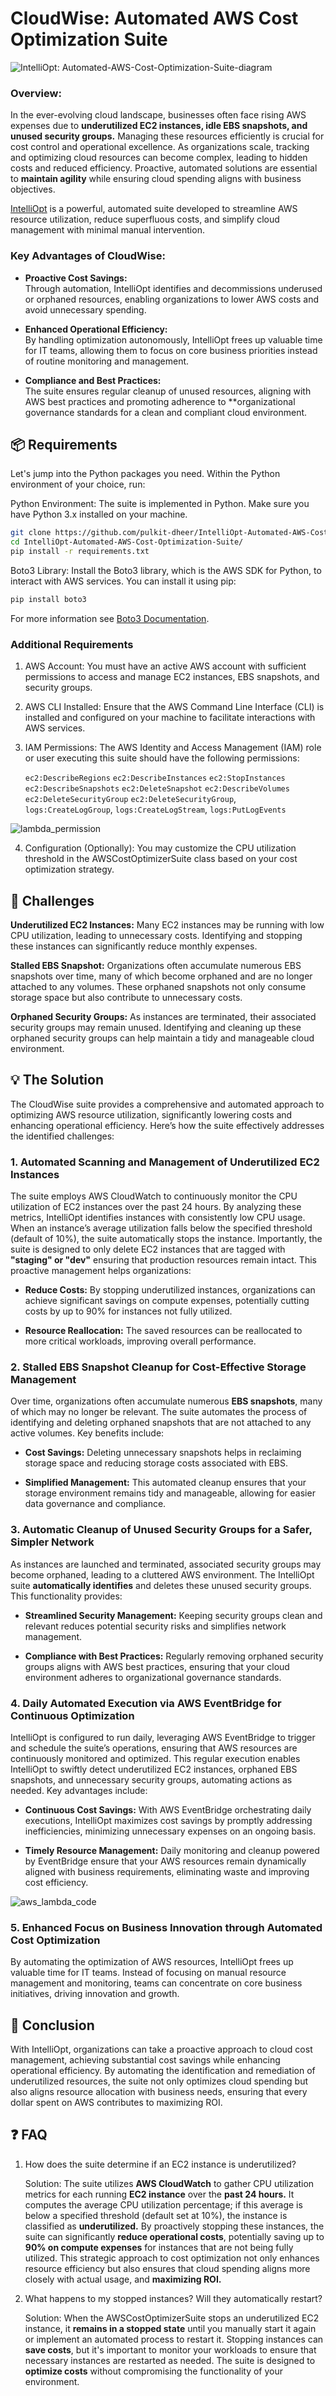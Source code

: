 # CloudWise: Automated AWS Cost Optimization Suite



![IntelliOpt: Automated-AWS-Cost-Optimization-Suite-diagram](https://github.com/pulkit-dheer/IntelliOpt-Automated-AWS-Cost-Optimization-Suite/blob/main/assets/IntelliOpt%3A%20Automated%20AWS%20Cost%20Optimization%20Suite.gif)





### Overview:
In the ever-evolving cloud landscape, businesses often face rising AWS expenses due to **underutilized EC2 instances, idle EBS snapshots, and unused security groups.** Managing these resources efficiently is crucial for cost control and operational excellence. As organizations scale, tracking and optimizing cloud resources can become complex, leading to hidden costs and reduced efficiency. Proactive, automated solutions are essential to **maintain agility** while ensuring cloud spending aligns with business objectives.

[IntelliOpt](https://github.com/pulkit-dheer/IntelliOpt-Automated-AWS-Cost-Optimization-Suite.git) is a powerful, automated suite developed to streamline AWS resource utilization, reduce superfluous costs, and simplify cloud management with minimal manual intervention.

### Key Advantages of CloudWise:

- **Proactive Cost Savings:**  
   Through automation, IntelliOpt identifies and decommissions underused or orphaned resources, enabling organizations to lower AWS costs and avoid unnecessary spending.

- **Enhanced Operational Efficiency:**  
   By handling optimization autonomously, IntelliOpt frees up valuable time for IT teams, allowing them to focus on core business priorities instead of routine monitoring and management.

- **Compliance and Best Practices:**  
   The suite ensures regular cleanup of unused resources, aligning with AWS best practices and promoting adherence to **organizational governance standards for a clean and compliant cloud environment.


## 📦 Requirements

Let's jump into the Python packages you need. Within the Python environment of your choice, run:

Python Environment: The suite is implemented in Python. Make sure you have Python 3.x installed on your machine.


```bash
git clone https://github.com/pulkit-dheer/IntelliOpt-Automated-AWS-Cost-Optimization-Suite.git
cd IntelliOpt-Automated-AWS-Cost-Optimization-Suite/
pip install -r requirements.txt
```

Boto3 Library: Install the Boto3 library, which is the AWS SDK for Python, to interact with AWS services. You can install it using pip:

```bash
pip install boto3
```
For more information see [Boto3 Documentation](https://boto3.amazonaws.com/v1/documentation/api/latest/index.html).

### Additional Requirements

1. AWS Account: You must have an active AWS account with sufficient permissions to access and manage EC2 instances, EBS snapshots, and security groups.

2. AWS CLI Installed: Ensure that the AWS Command Line Interface (CLI) is installed and configured on your machine to facilitate interactions with AWS services.

3. IAM Permissions: The AWS Identity and Access Management (IAM) role or user executing this suite should have the following permissions:


    `ec2:DescribeRegions` 
    `ec2:DescribeInstances`
    `ec2:StopInstances`
    `ec2:DescribeSnapshots`
    `ec2:DeleteSnapshot`
    `ec2:DescribeVolumes`
    `ec2:DeleteSecurityGroup`
    `ec2:DeleteSecurityGroup`,
    `logs:CreateLogGroup`,
    `logs:CreateLogStream`,
    `logs:PutLogEvents`


![lambda_permission](https://github.com/pulkit-dheer/IntelliOpt-Automated-AWS-Cost-Optimization-Suite/blob/main/assets/lambda_permission.png)


4. Configuration (Optionally): You may customize the CPU utilization threshold in the AWSCostOptimizerSuite class based on your cost optimization strategy. 





## 🎯 Challenges
**Underutilized EC2 Instances:** Many EC2 instances may be running with low CPU utilization, leading to unnecessary costs. Identifying and stopping these instances can significantly reduce monthly expenses.

**Stalled EBS Snapshot:** Organizations often accumulate numerous EBS snapshots over time, many of which become orphaned and are no longer attached to any volumes. These orphaned snapshots not only consume storage space but also contribute to unnecessary costs.

**Orphaned Security Groups:** As instances are terminated, their associated security groups may remain unused. Identifying and cleaning up these orphaned security groups can help maintain a tidy and manageable cloud environment.


## 💡 The Solution

The CloudWise suite provides a comprehensive and automated approach to optimizing AWS resource utilization, significantly lowering costs and enhancing operational efficiency. Here’s how the suite effectively addresses the identified challenges:


### 1. Automated Scanning and Management of Underutilized EC2 Instances

The suite employs AWS CloudWatch to continuously monitor the CPU utilization of EC2 instances over the past 24 hours. By analyzing these metrics, IntelliOpt identifies instances with consistently low CPU usage. When an instance’s average utilization falls below the specified threshold (default of 10%), the suite automatically stops the instance. Importantly, the suite is designed to only delete EC2 instances that are tagged with **"staging" or "dev"** ensuring that production resources remain intact. This proactive management helps organizations:

- **Reduce Costs:** By stopping underutilized instances, organizations can achieve significant savings on compute expenses, potentially cutting costs by up to 90% for instances not fully utilized.

- **Resource Reallocation:** The saved resources can be reallocated to more critical workloads, improving overall performance.

### 2. Stalled EBS Snapshot Cleanup for Cost-Effective Storage Management

Over time, organizations often accumulate numerous **EBS snapshots**, many of which may no longer be relevant. The suite automates the process of identifying and deleting orphaned snapshots that are not attached to any active volumes. Key benefits include:

- **Cost Savings:** Deleting unnecessary snapshots helps in reclaiming storage space and reducing storage costs associated with EBS.

- **Simplified Management:** This automated cleanup ensures that your storage environment remains tidy and manageable, allowing for easier data governance and compliance.

### 3. Automatic Cleanup of Unused Security Groups for a Safer, Simpler Network

As instances are launched and terminated, associated security groups may become orphaned, leading to a cluttered AWS environment. The IntelliOpt suite **automatically identifies** and deletes these unused security groups. This functionality provides:

- **Streamlined Security Management:** Keeping security groups clean and relevant reduces potential security risks and simplifies network management.

- **Compliance with Best Practices:** Regularly removing orphaned security groups aligns with AWS best practices, ensuring that your cloud environment adheres to organizational governance standards.


### 4. Daily Automated Execution via AWS EventBridge for Continuous Optimization
IntelliOpt is configured to run daily, leveraging AWS EventBridge to trigger and schedule the suite’s operations, ensuring that AWS resources are continuously monitored and optimized. This regular execution enables IntelliOpt to swiftly detect underutilized EC2 instances, orphaned EBS snapshots, and unnecessary security groups, automating actions as needed. Key advantages include:

- **Continuous Cost Savings:** With AWS EventBridge orchestrating daily executions, IntelliOpt maximizes cost savings by promptly addressing inefficiencies, minimizing unnecessary expenses on an ongoing basis.

- **Timely Resource Management:** Daily monitoring and cleanup powered by EventBridge ensure that your AWS resources remain dynamically aligned with business requirements, eliminating waste and improving cost efficiency.

![aws_lambda_code](https://github.com/pulkit-dheer/IntelliOpt-Automated-AWS-Cost-Optimization-Suite/blob/main/assets/aws_lambda_code.png)


### 5. Enhanced Focus on Business Innovation through Automated Cost Optimization

By automating the optimization of AWS resources, IntelliOpt frees up valuable time for IT teams. Instead of focusing on manual resource management and monitoring, teams can concentrate on core business initiatives, driving innovation and growth.



## 🏁 Conclusion
With IntelliOpt, organizations can take a proactive approach to cloud cost management, achieving substantial cost savings while enhancing operational efficiency. By automating the identification and remediation of underutilized resources, the suite not only optimizes cloud spending but also aligns resource allocation with business needs, ensuring that every dollar spent on AWS contributes to maximizing ROI.







## ❓ FAQ
1. How does the suite determine if an EC2 instance is underutilized?

    Solution: The suite utilizes **AWS CloudWatch** to gather CPU utilization metrics for each running **EC2 instance** over the **past 24 hours.** It computes the average CPU utilization percentage; if this average is below a specified threshold (default set at 10%), the instance is classified as **underutilized.** By proactively stopping these instances, the suite can significantly **reduce operational costs**, potentially saving up to **90% on compute expenses** for instances that are not being fully utilized. This strategic approach to cost optimization not only enhances resource efficiency but also ensures that cloud spending aligns more closely with actual usage, and **maximizing ROI.**

2. What happens to my stopped instances? Will they automatically restart?

    Solution: When the AWSCostOptimizerSuite stops an underutilized EC2 instance, it **remains in a stopped state** until you manually start it again or implement an automated process to restart it. Stopping instances can **save costs**, but it's important to monitor your workloads to ensure that necessary instances are restarted as needed. The suite is designed to **optimize costs** without compromising the functionality of your environment.


